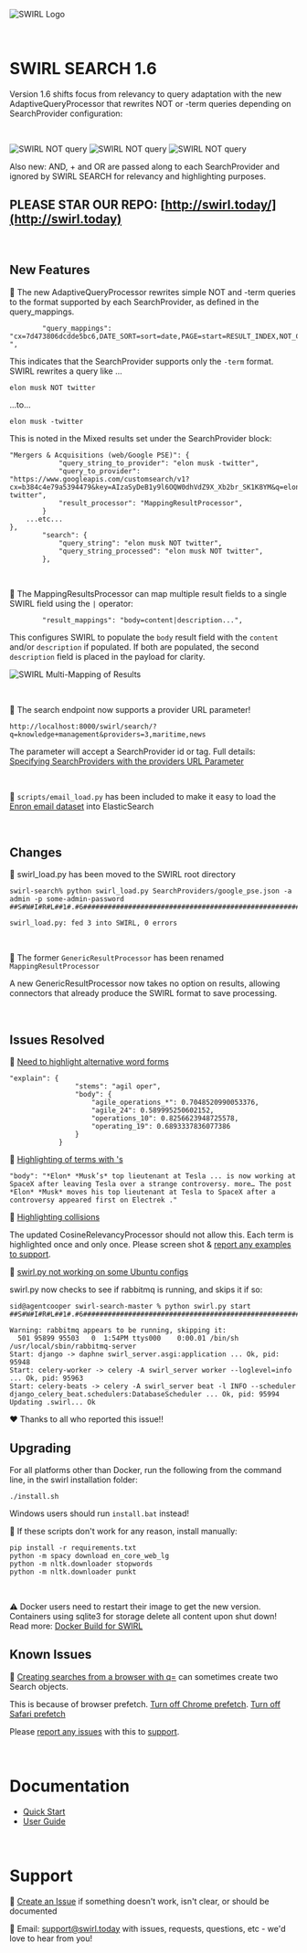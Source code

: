 ![SWIRL Logo](./images/swirl_logo_notext_200.jpg)

<br/>

# SWIRL SEARCH 1.6

Version 1.6 shifts focus from relevancy to query adaptation with the new AdaptiveQueryProcessor that rewrites NOT or -term queries depending on SearchProvider configuration:

<br/>

![SWIRL NOT query](./images/swirl_NOT_query.png)
![SWIRL NOT query](./images/swirl_aqp_rewrote.png)
![SWIRL NOT query](./images/swirl_km_NOT_practice.png)

Also new: AND, + and OR are passed along to each SearchProvider and ignored by SWIRL SEARCH for relevancy and highlighting purposes.

## PLEASE STAR OUR REPO: [http://swirl.today/](http://swirl.today)

<br/>

## New Features

:small_blue_diamond: The new AdaptiveQueryProcessor rewrites simple NOT and -term queries to the format supported by each SearchProvider, as defined in the query_mappings. 

```
        "query_mappings": "cx=7d473806dcdde5bc6,DATE_SORT=sort=date,PAGE=start=RESULT_INDEX,NOT_CHAR=-",
```

This indicates that the SearchProvider supports only the ```-term``` format. SWIRL rewrites a query like ...

```
elon musk NOT twitter
```

...to...

```
elon musk -twitter
```

This is noted in the Mixed results set under the SearchProvider block:

```
"Mergers & Acquisitions (web/Google PSE)": {
            "query_string_to_provider": "elon musk -twitter",
            "query_to_provider": "https://www.googleapis.com/customsearch/v1?cx=b384c4e79a5394479&key=AIzaSyDeB1y9l6OQW0dhVdZ9X_Xb2br_SK1K8YM&q=elon+musk+-twitter",
            "result_processor": "MappingResultProcessor",
        }
    ...etc...
},
        "search": {
            "query_string": "elon musk NOT twitter",
            "query_string_processed": "elon musk NOT twitter",
        },
```

<br/>

:small_blue_diamond: The MappingResultsProcessor can map multiple result fields to a single SWIRL field using the ```|``` operator:

```
        "result_mappings": "body=content|description...",

```

This configures SWIRL to populate the ```body``` result field with the ```content``` and/or ```description``` if populated. If both are populated, the second ```description``` field is placed in the payload for clarity.

![SWIRL Multi-Mapping of Results](./images/swirl_multi_mapping.png)

<br/>

:small_blue_diamond: The search endpoint now supports a provider URL parameter! 

```
http://localhost:8000/swirl/search/?q=knowledge+management&providers=3,maritime,news
```

The parameter will accept a SearchProvider id or tag. Full details: [Specifying SearchProviders with the providers URL Parameter](https://github.com/sidprobstein/swirl-search/wiki/2.-User-Guide#specifying-the-searchproviders-with-the-providers-url-parameter)

 
<br/>

:small_blue_diamond: ```scripts/email_load.py``` has been included to make it easy to load the [Enron email dataset](https://www.cs.cmu.edu/~enron/) into ElasticSearch

<br/>

## Changes

:small_blue_diamond: swirl_load.py has been moved to the SWIRL root directory

```
swirl-search% python swirl_load.py SearchProviders/google_pse.json -a admin -p some-admin-password
##S#W#I#R#L##1#.#6##############################################################

swirl_load.py: fed 3 into SWIRL, 0 errors
```

<br/>

:small_blue_diamond: The former ```GenericResultProcessor``` has been renamed ```MappingResultProcessor```

A new GenericResultProcessor now takes no option on results, allowing connectors that already produce the SWIRL format to save processing.

<br/>

## Issues Resolved

:small_blue_diamond: [Need to highlight alternative word forms](https://github.com/sidprobstein/swirl-search/issues/34)

```
"explain": {
                "stems": "agil oper",
                "body": {
                    "agile_operations_*": 0.7048520990053376,
                    "agile_24": 0.589995250602152,
                    "operations_10": 0.8256623948725578,
                    "operating_19": 0.6893337836077386
                }
            }
```

:small_blue_diamond: [Highlighting of terms with 's](https://github.com/sidprobstein/swirl-search/issues/44) 

```
"body": "*Elon* *Musk’s* top lieutenant at Tesla ... is now working at SpaceX after leaving Tesla over a strange controversy. more… The post *Elon* *Musk* moves his top lieutenant at Tesla to SpaceX after a controversy appeared first on Electrek ."
```

:small_blue_diamond: [Highlighting collisions](https://github.com/sidprobstein/swirl-search/issues/38) 

The updated CosineRelevancyProcessor should not allow this. Each term is highlighted once and only once. Please screen shot & [report any examples to support](#support).

:small_blue_diamond: [swirl.py not working on some Ubuntu configs](https://github.com/sidprobstein/swirl-search/issues/47)

swirl.py now checks to see if rabbitmq is running, and skips it if so:

```
sid@agentcooper swirl-search-master % python swirl.py start
##S#W#I#R#L##1#.#6##############################################################

Warning: rabbitmq appears to be running, skipping it:
  501 95899 95503   0  1:54PM ttys000    0:00.01 /bin/sh /usr/local/sbin/rabbitmq-server
Start: django -> daphne swirl_server.asgi:application ... Ok, pid: 95948
Start: celery-worker -> celery -A swirl_server worker --loglevel=info ... Ok, pid: 95963
Start: celery-beats -> celery -A swirl_server beat -l INFO --scheduler django_celery_beat.schedulers:DatabaseScheduler ... Ok, pid: 95994
Updating .swirl... Ok
```

:heart: Thanks to all who reported this issue!!

## Upgrading

For all platforms other than Docker, run the following from the command line, in the swirl installation folder:

```
./install.sh
```

Windows users should run ```install.bat``` instead!

:key: If these scripts don't work for any reason, install manually:

```
pip install -r requirements.txt
python -m spacy download en_core_web_lg
python -m nltk.downloader stopwords
python -m nltk.downloader punkt
```

<br/>

:warning: Docker users need to restart their image to get the new version. Containers using sqlite3 for storage delete all content upon shut down! Read more: [Docker Build for SWIRL](https://github.com/sidprobstein/swirl-search/blob/main/docs/DOCKER_BUILD.md)

## Known Issues

:small_blue_diamond: [Creating searches from a browser with q=](https://github.com/sidprobstein/swirl-search/wiki/2.-User-Guide#creating-a-search-object-with-the-q-url-parameter) can sometimes create two Search objects. 

This is because of browser prefetch. [Turn off Chrome prefetch](https://www.technipages.com/google-chrome-prefetch). [Turn off Safari prefetch](https://stackoverflow.com/questions/29214246/how-to-turn-off-safaris-prefetch-feature)

Please [report any issues](https://github.com/sidprobstein/swirl-search/issues/) with this to [support](#support).

<br/>

# Documentation

* [Quick Start](https://github.com/sidprobstein/swirl-search/wiki/1.-Quick-Start)
* [User Guide](https://github.com/sidprobstein/swirl-search/wiki/2.-User-Guide)

<br/>

# Support

:small_blue_diamond: [Create an Issue](https://github.com/sidprobstein/swirl-search/issues) if something doesn't work, isn't clear, or should be documented

:small_blue_diamond: Email: [support@swirl.today](mailto:support@swirl.today) with issues, requests, questions, etc - we'd love to hear from you!
